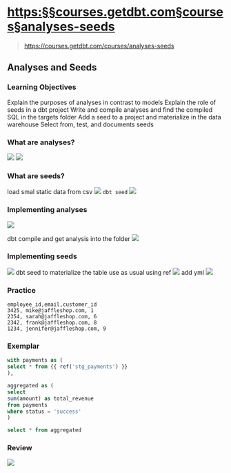 
# <https:§§courses.getdbt.com§courses§analyses-seeds>
> <https://courses.getdbt.com/courses/analyses-seeds>

## Analyses and Seeds

### Learning Objectives
Explain the purposes of analyses in contrast to models
Explain the role of seeds in a dbt project
Write and compile analyses and find the compiled SQL in the targets folder
Add a seed to a project and materialize in the data warehouse
Select from, test, and documents seeds

### What are analyses?

![](2022-08-13-12-38-15.png)
![](2022-08-13-12-39-45.png)

### What are seeds?

load smal static data from csv
![](2022-08-13-12-40-40.png)
`dbt seed`
![](2022-08-13-12-41-51.png)


### Implementing analyses
![](2022-08-13-12-45-37.png)

dbt compile and get analysis into the folder
![](2022-08-13-12-46-24.png)

### Implementing seeds

![](2022-08-13-12-48-47.png)
dbt seed to materialize the table
use as usual using ref
![](2022-08-13-12-49-59.png)
add yml
![](2022-08-13-12-51-10.png)

### Practice

```csv
employee_id,email,customer_id
3425, mike@jaffleshop.com, 1
2354, sarah@jaffleshop.com, 6
2342, frank@jaffleshop.com, 8
1234, jennifer@jaffleshop.com, 9
```

### Exemplar

```sql
with payments as (
select * from {{ ref('stg_payments') }}
),

aggregated as (
select
sum(amount) as total_revenue
from payments
where status = 'success'
)

select * from aggregated
```

### Review

![](2022-08-13-12-56-28.png)

